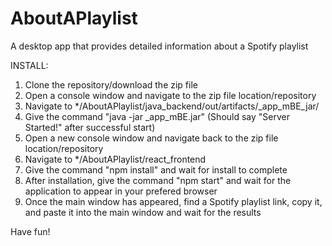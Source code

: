 # AboutAPlaylist
A desktop app that provides detailed information about a Spotify playlist

INSTALL:

1) Clone the repository/download the zip file
2) Open a console window and navigate to the zip file location/repository
3) Navigate to */AboutAPlaylist/java_backend/out/artifacts/_app_mBE_jar/
4) Give the command "java -jar _app_mBE.jar" (Should say "Server Started!" after successful start)
5) Open a new console window and navigate back to the zip file location/repository
6) Navigate to */AboutAPlaylist/react_frontend
7) Give the command "npm install" and wait for install to complete
8) After installation, give the command "npm start" and wait for the application to appear in your prefered browser
9) Once the main window has appeared, find a Spotify playlist link, copy it, and paste it into the main window and wait for the results

Have fun! 
